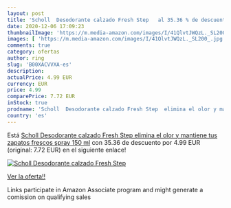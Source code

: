 ```yaml
---
layout: post
title: 'Scholl  Desodorante calzado Fresh Step   al 35.36 % de descuento'
date: 2020-12-06 17:09:23
thumbnailImage: 'https://m.media-amazon.com/images/I/41QlvtJWQzL._SL200_.jpg'
images: [ 'https://m.media-amazon.com/images/I/41QlvtJWQzL._SL200_.jpg' ]
comments: true
category: ofertas
author: ring
slug: 'B00XACVVXA-es'
description:
actualPrice: 4.99 EUR
currency: EUR
price: 4.99
comparePrice: 7.72 EUR
inStock: true
prodname: 'Scholl  Desodorante calzado Fresh Step  elimina el olor y mantiene tus zapatos frescos  spray  150 ml'
country: 'es'
---
```


Está [Scholl  Desodorante calzado Fresh Step  elimina el olor y mantiene tus zapatos frescos  spray  150 ml](https://www.amazon.es/dp/B00XACVVXA/?tag=tolees-21) con 35.36 de descuento por 4.99 EUR (original: 7.72 EUR) en el siguiente enlace!

[![Scholl  Desodorante calzado Fresh Step  ](https://m.media-amazon.com/images/I/41QlvtJWQzL._SL200_.jpg)](https://www.amazon.es/dp/B00XACVVXA/?tag=tolees-21)

[Ver la oferta!!](https://www.amazon.es/dp/B00XACVVXA/?tag=tolees-21)

Links participate in Amazon Associate program and might generate a comission on qualifying sales


